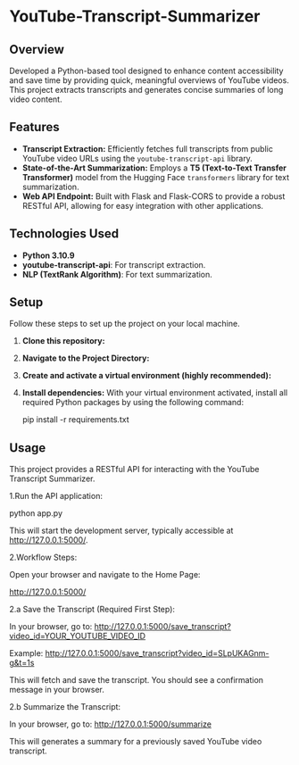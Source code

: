 # YouTube-Transcript-Summarizer
## Overview

Developed a Python-based tool designed to enhance content accessibility and save time by providing quick, meaningful overviews of YouTube videos. This project extracts transcripts and generates concise summaries of long video content.

## Features

* **Transcript Extraction:** Efficiently fetches full transcripts from public YouTube video URLs using the `youtube-transcript-api` library.
* **State-of-the-Art Summarization:** Employs a **T5 (Text-to-Text Transfer Transformer)** model from the Hugging Face `transformers` library for text summarization.
* **Web API Endpoint:** Built with Flask and Flask-CORS to provide a robust RESTful API, allowing for easy integration with other applications.

## Technologies Used

* **Python 3.10.9**
* **youtube-transcript-api**: For transcript extraction.
* **NLP (TextRank Algorithm)**: For text summarization.

## Setup

Follow these steps to set up the project on your local machine.

1.  **Clone this repository:**
2.  **Navigate to the Project Directory:**
3.  **Create and activate a virtual environment (highly recommended):**
4.  **Install dependencies:**
    With your virtual environment activated, install all required Python packages by using the following command:
    
    pip install -r requirements.txt

## Usage

This project provides a RESTful API for interacting with the YouTube Transcript Summarizer.

1.Run the API application:

  python app.py
  
This will start the development server, typically accessible at http://127.0.0.1:5000/.

2.Workflow Steps:

Open your browser and navigate to the Home Page:

http://127.0.0.1:5000/

2.a Save the Transcript (Required First Step):

In your browser, go to: http://127.0.0.1:5000/save_transcript?video_id=YOUR_YOUTUBE_VIDEO_ID

Example: http://127.0.0.1:5000/save_transcript?video_id=SLpUKAGnm-g&t=1s

This will fetch and save the transcript. You should see a confirmation message in your browser.

2.b Summarize the Transcript:

In your browser, go to: http://127.0.0.1:5000/summarize

This will generates a summary for a previously saved YouTube video transcript.


